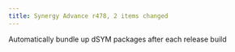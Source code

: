 ```yaml
---
title: Synergy Advance r478, 2 items changed
---
```


Automatically bundle up dSYM packages after each release build
